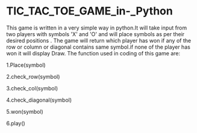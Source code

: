 # TIC_TAC_TOE_GAME_in-_Python
This game is written in a very simple way in python.It will take input from two players with symbols 'X' and 'O' and will place symbols as per their desired positions .
The game will return which player has won if any of the row or column or diagonal contains same symbol.if none of the player has won it will display Draw.
The function used in coding of this game are:

1.Place(symbol)

2.check_row(symbol)

3.check_col(symbol)

4.check_diagonal(symbol)

5.won(symbol)

6.play()
